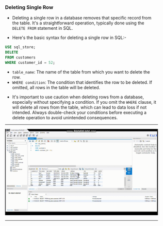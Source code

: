### Deleting Single Row

- Deleting a single row in a database removes that specific record from the table. It's a straightforward operation, typically done using the `DELETE FROM` statement in SQL.

- Here's the basic syntax for deleting a single row in SQL:-

```sql
USE sql_store;
DELETE 
FROM customers
WHERE customer_id = 52;
```

* `table_name`: The name of the table from which you want to delete the row.
* `WHERE condition`: The condition that identifies the row to be deleted. If omitted, all rows in the table will be deleted.

- It's important to use caution when deleting rows from a database, especially without specifying a condition. If you omit the `WHERE` clause, it will delete all rows from the table, which can lead to data loss if not intended. Always double-check your conditions before executing a delete operation to avoid unintended consequences.
<hr>

<img src = './assets/delete-single.gif'>

<hr>
